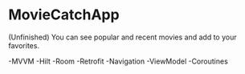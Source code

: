 # MovieCatchApp 


(Unfinished)
You can see popular and recent movies and add to your favorites.



-MVVM
-Hilt
-Room
-Retrofit
-Navigation
-ViewModel
-Coroutines
